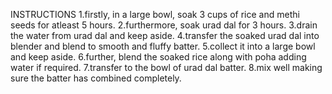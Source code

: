 INSTRUCTIONS
1.firstly, in a large bowl, soak 3 cups of rice and methi seeds for atleast 5 hours.
2.furthermore, soak urad dal for 3 hours.
3.drain the water from urad dal and keep aside.
4.transfer the soaked urad dal into blender and blend to smooth and fluffy batter.
5.collect it into a large bowl and keep aside.
6.further, blend the soaked rice along with poha adding water if required.
7.transfer to the bowl of urad dal batter.
8.mix well making sure the batter has combined completely.